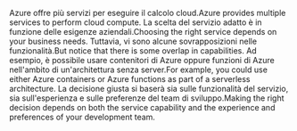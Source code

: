 <span data-ttu-id="bb92d-101">Azure offre più servizi per eseguire il calcolo cloud.</span><span class="sxs-lookup"><span data-stu-id="bb92d-101">Azure provides multiple services to perform cloud compute.</span></span> <span data-ttu-id="bb92d-102">La scelta del servizio adatto è in funzione delle esigenze aziendali.</span><span class="sxs-lookup"><span data-stu-id="bb92d-102">Choosing the right service depends on your business needs.</span></span> <span data-ttu-id="bb92d-103">Tuttavia, vi sono alcune sovrapposizioni nelle funzionalità.</span><span class="sxs-lookup"><span data-stu-id="bb92d-103">But notice that there is some overlap in capabilities.</span></span> <span data-ttu-id="bb92d-104">Ad esempio, è possibile usare contenitori di Azure oppure funzioni di Azure nell'ambito di un'architettura senza server.</span><span class="sxs-lookup"><span data-stu-id="bb92d-104">For example, you could use either Azure containers or Azure functions as part of a serverless architecture.</span></span> <span data-ttu-id="bb92d-105">La decisione giusta si baserà sia sulle funzionalità del servizio, sia sull'esperienza e sulle preferenze del team di sviluppo.</span><span class="sxs-lookup"><span data-stu-id="bb92d-105">Making the right decision depends on both the service capability and the experience and preferences of your development team.</span></span>